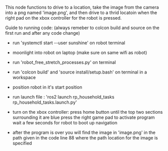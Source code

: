 This node functions to drive to a location, take the image from the camera into a png named 'image.png', 
and then drive to a thrid locatoin when the right pad on the xbox controller for the robot is pressed.

Guide to running code: (always remeber to colcon build and source on the first run and after any code change)

- run 'systemctl start --user sunshine' on robot terminal

- moonlight into robot on laptop (make sure on same wifi as robot)

- run 'robot_free_stretch_processes.py' on terminal

- run 'colcon build' and 'source install/setup.bash' on terminal in a workspace

- position robot in it's start position

- run launch file : 'ros2 launch rp_household_tasks rp_household_tasks.launch.py' 

- turn on the xbox controller:
    press home button until the top two sections surrounding it are blue
    press the right game pad to activate program
    wait a few seconds for robot to boot up navigation

- after the program is over you will find the image in 'image.png' in the path 
  given in the code line 88 where the path location for the image is specified

